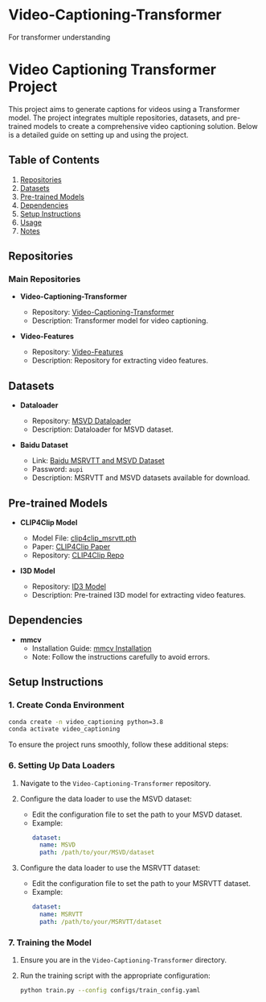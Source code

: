 # Video-Captioning-Transformer
For transformer understanding

# Video Captioning Transformer Project

This project aims to generate captions for videos using a Transformer model. The project integrates multiple repositories, datasets, and pre-trained models to create a comprehensive video captioning solution. Below is a detailed guide on setting up and using the project.

## Table of Contents

1. [Repositories](#repositories)
2. [Datasets](#datasets)
3. [Pre-trained Models](#pre-trained-models)
4. [Dependencies](#dependencies)
5. [Setup Instructions](#setup-instructions)
6. [Usage](#usage)
7. [Notes](#notes)

## Repositories

### Main Repositories

- **Video-Captioning-Transformer**
  - Repository: [Video-Captioning-Transformer](https://github.com/Kamino666/Video-Captioning-Transformer/tree/master)
  - Description: Transformer model for video captioning.

- **Video-Features**
  - Repository: [Video-Features](https://github.com/Kamino666/video_features/tree/master)
  - Description: Repository for extracting video features.

## Datasets

- **Dataloader**
  - Repository: [MSVD Dataloader](https://github.com/albanie/collaborative-experts/blob/master/misc/datasets/msvd/README.md)
  - Description: Dataloader for MSVD dataset.

- **Baidu Dataset**
  - Link: [Baidu MSRVTT and MSVD Dataset](https://pan.baidu.com/s/1xG5F856VNEjNXD6JcG_4NA?pwd=aupi#list/path=%2Fsharelink3411495947-318895376070041%2FMSRVTT%20and%20MSVD&parentPath=%2Fsharelink3411495947-318895376070041)
  - Password: `aupi`
  - Description: MSRVTT and MSVD datasets available for download.

## Pre-trained Models

- **CLIP4Clip Model**
  - Model File: [clip4clip_msrvtt.pth](https://drive.google.com/file/d/1-aA6Zc-cK38TjC0JPfbttE009Bh3BtG_/view)
  - Paper: [CLIP4Clip Paper](https://arxiv.org/pdf/2104.08860)
  - Repository: [CLIP4Clip Repo](https://github.com/ArrowLuo/CLIP4Clip?tab=readme-ov-file)

- **I3D Model**
  - Repository: [ID3 Model](https://github.com/hassony2/kinetics_i3d_pytorch)
  - Description: Pre-trained I3D model for extracting video features.

## Dependencies

- **mmcv**
  - Installation Guide: [mmcv Installation](https://mmcv.readthedocs.io/en/latest/get_started/installation.html)
  - Note: Follow the instructions carefully to avoid errors.

## Setup Instructions

### 1. Create Conda Environment

```sh
conda create -n video_captioning python=3.8
conda activate video_captioning
```

To ensure the project runs smoothly, follow these additional steps:

### 6. Setting Up Data Loaders

1. Navigate to the `Video-Captioning-Transformer` repository.

2. Configure the data loader to use the MSVD dataset:
   - Edit the configuration file to set the path to your MSVD dataset.
   - Example:
     ```yaml
     dataset:
       name: MSVD
       path: /path/to/your/MSVD/dataset
     ```

3. Configure the data loader to use the MSRVTT dataset:
   - Edit the configuration file to set the path to your MSRVTT dataset.
   - Example:
     ```yaml
     dataset:
       name: MSRVTT
       path: /path/to/your/MSRVTT/dataset
     ```

### 7. Training the Model

1. Ensure you are in the `Video-Captioning-Transformer` directory.

2. Run the training script with the appropriate configuration:
   ```sh
   python train.py --config configs/train_config.yaml

